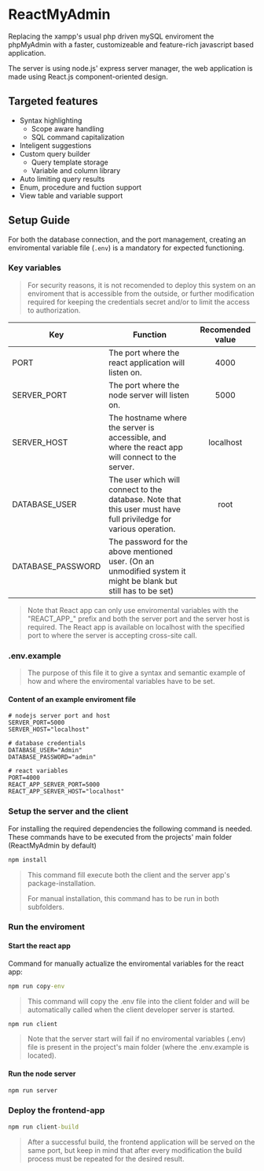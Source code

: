 # ReactMyAdmin

Replacing the xampp's usual php driven mySQL enviroment the phpMyAdmin with a faster, customizeable and feature-rich javascript based application.

The server is using node.js' express server manager, the web application is made using React.js component-oriented design.

## Targeted features

* Syntax highlighting
  * Scope aware handling
  * SQL command capitalization
* Inteligent suggestions
* Custom query builder
  * Query template storage
  * Variable and column library
* Auto limiting query results
* Enum, procedure and fuction support
* View table and variable support

## Setup Guide

For both the database connection, and the port management, creating an enviromental variable file (`.env`) is a mandatory for expected functioning.

### Key variables

> For security reasons, it is not recomended to deploy this system on an enviroment that is accessible from the outside, or further modification required for keeping the credentials secret and/or to limit the access to authorization.

| Key               | Function                                                                                                          | Recomended value |
| ------------------- | ------------------------------------------------------------------------------------------------------------------- | :----------------: |
| PORT              | The port where the react application will listen on.                                                              |       4000       |
| SERVER_PORT       | The port where the node server will listen on.                                                                    |       5000       |
| SERVER_HOST       | The hostname where the server is accessible, and where the react app will connect to the server.                  |    localhost    |
| DATABASE_USER     | The user which will connect to the database. Note that this user must have full priviledge for various operation. |       root       |
| DATABASE_PASSWORD | The password for the above mentioned user. (On an unmodified system it might be blank but still has to be set)    |                 |

> Note that React app can only use enviromental variables with the "REACT_APP_" prefix and both the server port and the server host is required. The React app is available on localhost with the specified port to where the server is accepting cross-site call.

### .env.example

> The purpose of this file it to give a syntax and semantic example of how and where the enviromental variables have to be set.

#### Content of an example enviroment file

```.env
# nodejs server port and host
SERVER_PORT=5000
SERVER_HOST="localhost"

# database credentials
DATABASE_USER="Admin"
DATABASE_PASSWORD="admin"

# react variables
PORT=4000
REACT_APP_SERVER_PORT=5000
REACT_APP_SERVER_HOST="localhost"
```

### Setup the server and the client

For installing the required dependencies the following command is needed. These commands have to be executed from the projects' main folder (ReactMyAdmin by default)

```.cmd
npm install
```

> This command fill execute both the client and the server app's package-installation.
>
> For manual installation, this command has to be run in both subfolders.

### Run the enviroment

#### Start the react app

Command for manually actualize the enviromental variables for the react app:

```.cmd
npm run copy-env
```

> This command will copy the .env file into the client folder and will be automatically called when the client developer server is started.

```.cmd
npm run client
```

> Note that the server start will fail if no enviromental variables (.env) file is present in the project's main folder (where the .env.example is located).

#### Run the node server

```.cmd
npm run server
```

### Deploy the frontend-app

```.cmd
npm run client-build
```

> After a successful build, the frontend application will be served on the same port, but keep in mind that after every modification the build process must be repeated for the desired result.

